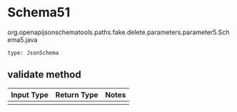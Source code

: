# Schema51
org.openapijsonschematools.paths.fake.delete.parameters.parameter5.Schema5.java
```
type: JsonSchema
```

## validate method
Input Type | Return Type | Notes
------------ | ------------- | -------------
 |  |
